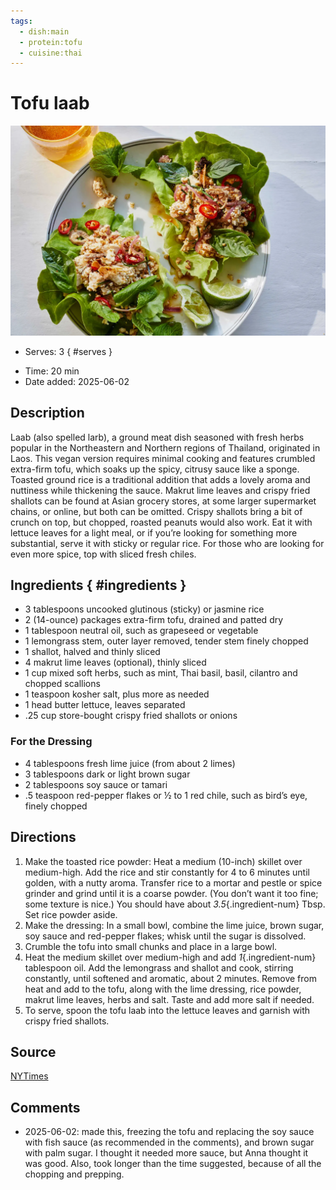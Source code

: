 ```yaml
---
tags:
  - dish:main
  - protein:tofu
  - cuisine:thai
---
```

<!-- Tags can have colon, but no space around it -->

# Tofu laab

![Recipe picture](../images/merlin_188546805_b6a2a32b-5635-46e5-82b6-b11b7ed5ac3f-threeByTwoMediumAt2X.webp)

<!-- Serves has to be a single number, no dashes, but text is allowed after the
number (e.g., 24 cookies) -->
- Serves: 3
{ #serves }
<!-- Time is not parsed, so anything can be input here, and additional
values can be added (e.g., "active time", "cooking time", etc) -->
- Time: 20 min
- Date added: 2025-06-02

## Description

Laab (also spelled larb), a ground meat dish seasoned with fresh herbs popular in the Northeastern and Northern regions of Thailand, originated in Laos. This vegan version requires minimal cooking and features crumbled extra-firm tofu, which soaks up the spicy, citrusy sauce like a sponge. Toasted ground rice is a traditional addition that adds a lovely aroma and nuttiness while thickening the sauce. Makrut lime leaves and crispy fried shallots can be found at Asian grocery stores, at some larger supermarket chains, or online, but both can be omitted. Crispy shallots bring a bit of crunch on top, but chopped, roasted peanuts would also work. Eat it with lettuce leaves for a light meal, or if you’re looking for something more substantial, serve it with sticky or regular rice. For those who are looking for even more spice, top with sliced fresh chiles.

## Ingredients { #ingredients }

<!-- Decimals are allowed, fractions are not. For ranges, use only a single dash
and no spaces between the numbers. -->
- 3 tablespoons uncooked glutinous (sticky) or jasmine rice
- 2 (14-ounce) packages extra-firm tofu, drained and patted dry
- 1 tablespoon neutral oil, such as grapeseed or vegetable
- 1 lemongrass stem, outer layer removed, tender stem finely chopped
- 1 shallot, halved and thinly sliced
- 4 makrut lime leaves (optional), thinly sliced
- 1 cup mixed soft herbs, such as mint, Thai basil, basil, cilantro and chopped scallions
- 1 teaspoon kosher salt, plus more as needed
- 1 head butter lettuce, leaves separated
- .25 cup store-bought crispy fried shallots or onions

### For the Dressing
- 4 tablespoons fresh lime juice (from about 2 limes)
- 3 tablespoons dark or light brown sugar
- 2 tablespoons soy sauce or tamari
- .5 teaspoon red-pepper flakes or ½ to 1 red chile, such as bird’s eye, finely chopped

## Directions

<!-- If you have a direction that refers to a number of some ingredient, wrap
the number in asterisks and add `{.ingredient-num}` afterwards. For example,
write `Add 2 Tbsp oil to pan` as `Add *2*{.ingredient-num} to pan`. This allows
us to properly change the number when changing the serves value. -->
1. Make the toasted rice powder: Heat a medium (10-inch) skillet over medium-high. Add the rice and stir constantly for 4 to 6 minutes until golden, with a nutty aroma. Transfer rice to a mortar and pestle or spice grinder and grind until it is a coarse powder. (You don’t want it too fine; some texture is nice.) You should have about *3.5*{.ingredient-num} Tbsp. Set rice powder aside.
2. Make the dressing: In a small bowl, combine the lime juice, brown sugar, soy sauce and red-pepper flakes; whisk until the sugar is dissolved.
3. Crumble the tofu into small chunks and place in a large bowl.
4. Heat the medium skillet over medium-high and add *1*{.ingredient-num} tablespoon oil. Add the lemongrass and shallot and cook, stirring constantly, until softened and aromatic, about 2 minutes. Remove from heat and add to the tofu, along with the lime dressing, rice powder, makrut lime leaves, herbs and salt. Taste and add more salt if needed.
5. To serve, spoon the tofu laab into the lettuce leaves and garnish with crispy fried shallots.

## Source

[NYTimes](https://cooking.nytimes.com/recipes/1022299-tofu-laab)

## Comments

- 2025-06-02: made this, freezing the tofu and replacing the soy sauce with fish sauce (as recommended in the comments), and brown sugar with palm sugar. I thought it needed more sauce, but Anna thought it was good. Also, took longer than the time suggested, because of all the chopping and prepping.
